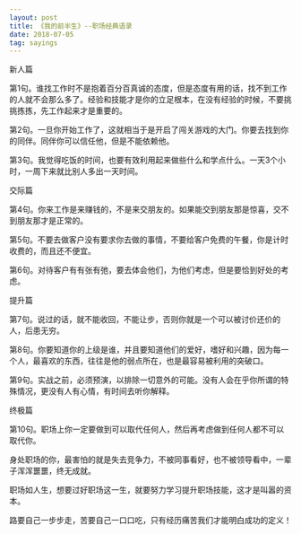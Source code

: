 ```yaml
---
layout: post
title: 《我的前半生》--职场经典语录 
date: 2018-07-05
tag: sayings
---
```

新人篇

第1句。谁找工作时不是抱着百分百真诚的态度，但是态度有用的话，找不到工作的人就不会那么多了。经验和技能才是你的立足根本，在没有经验的时候，不要挑挑拣拣，先工作起来才是重要的。

第2句。一旦你开始工作了，这就相当于是开启了闯关游戏的大门。你要去找到你的同伴。同伴你可以信任他，但是不能依赖他。

第3句。我觉得吃饭的时间，也要有效利用起来做些什么和学点什么。一天3个小时，一周下来就比别人多出一天时间。

交际篇

第4句。你来工作是来赚钱的，不是来交朋友的。如果能交到朋友那是惊喜，交不到朋友那才是正常的。

第5句。不要去做客户没有要求你去做的事情，不要给客户免费的午餐，你是计时收费的，而且还不便宜。

第6句。对待客户有有张有弛，要去体会他们，为他们考虑，但是要恰到好处的考虑。

提升篇

第7句。说过的话，就不能收回，不能让步，否则你就是一个可以被讨价还价的人，后患无穷。

第8句。你要知道你的上级是谁，并且要知道他们的爱好，嗜好和兴趣，因为每一个人，最喜欢的东西，往往是他的弱点所在，也是最容易被利用的突破口。

第9句。实战之前，必须预演，以排除一切意外的可能。没有人会在乎你所谓的特殊情况，更没有人有心情，有时间去听你解释。

终极篇

第10句。职场上你一定要做到可以取代任何人，然后再考虑做到任何人都不可以取代你。

身处职场的你，最害怕的就是失去竞争力，不被同事看好，也不被领导看中，一辈子浑浑噩噩，终无成就。

职场如人生，想要过好职场这一生，就要努力学习提升职场技能，这才是叫嚣的资本。

路要自己一步步走，苦要自己一口口吃，只有经历痛苦我们才能明白成功的定义！
